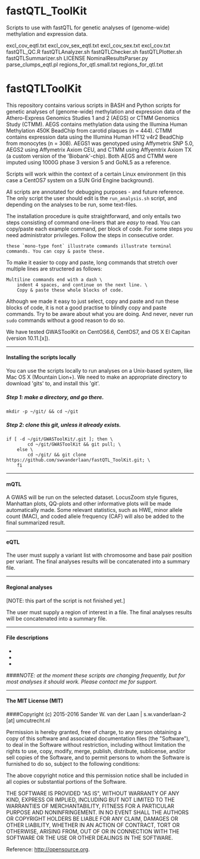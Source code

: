 # fastQTL_ToolKit
Scripts to use with fastQTL for genetic analyses of (genome-wide) methylation and expression data.


excl_cov_eqtl.txt
excl_cov_sex_eqtl.txt
excl_cov_sex.txt
excl_cov.txt
fastQTL_QC.R
fastQTLAnalyzer.sh
fastQTLChecker.sh
fastQTLPlotter.sh
fastQTLSummarizer.sh
LICENSE
NominalResultsParser.py
parse_clumps_eqtl.pl
regions_for_qtl.small.txt
regions_for_qtl.txt

fastQTLToolKit
============
This repository contains various scripts in BASH and Python scripts for genetic analyses of (genome-wide) methylation and expression data of the Athero-Express Genomics Studies 1 and 2 (AEGS) or CTMM Genomics Study (CTMM). AEGS contains methylation data using the Illumina Human Methylation 450K BeadChip from carotid plaques (n = 444). CTMM contains expression data using the Illumina Human HT12 v4r2 BeadChip from monocytes (n = 308). AEGS1 was genotyped using Affymetrix SNP 5.0, AEGS2 using Affymetrix Axiom CEU, and CTMM using Affyemtrix Axiom TX (a custom version of the 'Biobank'-chip). Both AEGS and CTMM were imputed using 1000G phase 3 version 5 and GoNL5 as a reference.

Scripts will work within the context of a certain Linux environment (in this case a CentOS7 system on a SUN Grid Engine background). 

All scripts are annotated for debugging purposes - and future reference. The only script the user should edit is the `run_analysis.sh` script, and depending on the analyses to be run, some text-files.

The installation procedure is quite straightforward, and only entails two steps consisting of command one-liners that are *easy* to read. You can copy/paste each example command, per block of code. For some steps you need administrator privileges. Follow the steps in consecutive order.

```
these `mono-type font` illustrate commands illustrate terminal commands. You can copy & paste these.
```

To make it easier to copy and paste, long commands that stretch over multiple lines are structered as follows:

```
Multiline commands end with a dash \
	indent 4 spaces, and continue on the next line. \
	Copy & paste these whole blocks of code.
```

Although we made it easy to just select, copy and paste and run these blocks of code, it is not a good practise to blindly copy and paste commands. Try to be aware about what you are doing. And never, never run `sudo` commands without a good reason to do so. 

We have tested GWASToolKit on CentOS6.6, CentOS7, and OS X El Capitan (version 10.11.[x]). 


--------------

#### Installing the scripts locally

You can use the scripts locally to run analyses on a Unix-based system, like Mac OS X (Mountain Lion+). We need to make an appropriate directory to download 'gits' to, and install this 'git'.

##### Step 1: make a directory, and go there.

```
mkdir -p ~/git/ && cd ~/git
```

##### Step 2: clone this git, unless it already exists.

```
if [ -d ~/git/GWASToolKit/.git ]; then \
		cd ~/git/GWASToolKit && git pull; \
	else \
		cd ~/git/ && git clone https://github.com/swvanderlaan/fastQTL_ToolKit.git; \
	fi
```


--------------

#### mQTL 
A GWAS will be run on the selected dataset. LocusZoom style figures, Manhattan plots, QQ-plots and other informative plots will be made automatically made. Some relevant statistics, such as HWE, minor allele count (MAC), and coded allele frequency (CAF) will also be added to the final summarized result. 

--------------

#### eQTL

The user must supply a variant list with chromosome and base pair position per variant. The final analyses results will be concatenated into a summary file.

--------------

#### Regional analyses

[NOTE: this part of the script is not finished yet.]

The user must supply a region of interest in a file. The final analyses results will be concatenated into a summary file. 

--------------

#### File descriptions

- 
- 
- 

####_NOTE: at the moment these scripts are changing frequently, but for most analyses it should work. Please contact me for support._


--------------

#### The MIT License (MIT)
####Copyright (c) 2015-2016 Sander W. van der Laan | s.w.vanderlaan-2 [at] umcutrecht.nl

Permission is hereby granted, free of charge, to any person obtaining a copy of this software and associated documentation files (the "Software"), to deal in the Software without restriction, including without limitation the rights to use, copy, modify, merge, publish, distribute, sublicense, and/or sell copies of the Software, and to permit persons to whom the Software is furnished to do so, subject to the following conditions:   

The above copyright notice and this permission notice shall be included in all copies or substantial portions of the Software.

THE SOFTWARE IS PROVIDED "AS IS", WITHOUT WARRANTY OF ANY KIND, EXPRESS OR IMPLIED, INCLUDING BUT NOT LIMITED TO THE WARRANTIES OF MERCHANTABILITY, FITNESS FOR A PARTICULAR PURPOSE AND NONINFRINGEMENT. IN NO EVENT SHALL THE AUTHORS OR COPYRIGHT HOLDERS BE LIABLE FOR ANY CLAIM, DAMAGES OR OTHER LIABILITY, WHETHER IN AN ACTION OF CONTRACT, TORT OR OTHERWISE, ARISING FROM, OUT OF OR IN CONNECTION WITH THE SOFTWARE OR THE USE OR OTHER DEALINGS IN THE SOFTWARE.

Reference: http://opensource.org.
